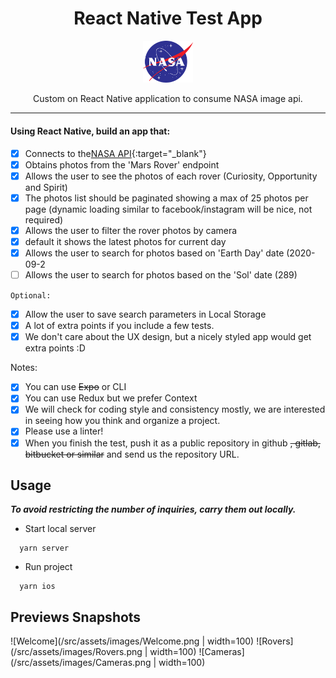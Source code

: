 <div align="center">
  <h1>React Native Test App</h1>

  <a href="https://api.nasa.gov/">
    <img
      width="80"
      alt="NASA Logo"
      src="https://github.com/facundo-cachan/nasa_test/blob/master/src/assets/images/logo.png"
    />
  </a>

  <p>Custom on React Native application to consume NASA image api.</p>
</div>

<hr />

#### Using React Native, build an app that:

- [x] Connects to the[NASA API](https://api.nasa.gov/){:target="_blank"}
- [x] Obtains photos from the 'Mars Rover' endpoint
- [x] Allows the user to see the photos of each rover (Curiosity, Opportunity and Spirit)
- [x] The photos list should be paginated showing a max of 25 photos per page (dynamic loading similar to facebook/instagram will be nice, not required)
- [x] Allows the user to filter the rover photos by camera
- [x] default it shows the latest photos for current day
- [x] Allows the user to search for photos based on 'Earth Day' date (2020-09-2
- [ ] Allows the user to search for photos based on the 'Sol' date (289)

`Optional:`

- [x] Allow the user to save search parameters in Local Storage
- [x] A lot of extra points if you include a few tests.
- [x] We don't care about the UX design, but a nicely styled app would get extra points :D

Notes:

- [x] You can use ~~Expo~~ or CLI
- [x] You can use Redux but we prefer Context
- [x] We will check for coding style and consistency mostly, we are interested in seeing how you think and organize a project.
- [x] Please use a linter!
- [x] When you finish the test, push it as a public repository in github ~~, gitlab, bitbucket or similar~~ and send us the repository URL.

## Usage
**_To avoid restricting the number of inquiries, carry them out locally._**

 - Start local server
```
  yarn server
```
 - Run project
```
  yarn ios
```

## Previews Snapshots

![Welcome](/src/assets/images/Welcome.png | width=100)
![Rovers](/src/assets/images/Rovers.png | width=100)
![Cameras](/src/assets/images/Cameras.png | width=100)
